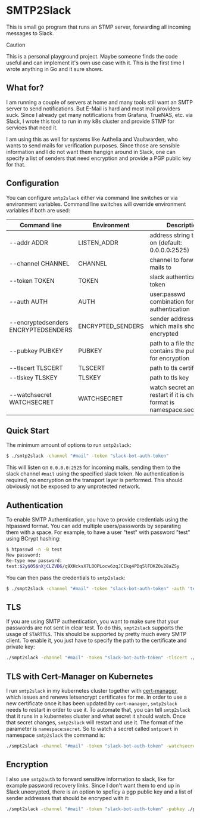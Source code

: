 # SMTP2Slack

This is small go program that runs an STMP server, forwarding all incoming messages to Slack.

> [!CAUTION]
> This is a personal playground project. Maybe someone finds the code useful and can implement it's own use case with it. This is the first time I wrote anything in Go and it sure shows.

## What for?

I am running a couple of servers at home and many tools still want an SMTP server to send notifications. But E-Mail is hard and most mail providers suck. Since I already get many notifications from Grafana, TrueNAS, etc. via Slack, I wrote this tool to run in my k8s cluster and provide STMP for services that need it.

I am using this as well for systems like Authelia and Vaultwarden, who wants to send mails for verification purposes. Since those are sensible information and I do not want them hangign around in Slack, one can specify a list of senders that need encryption and provide a PGP public key for that.

## Configuration

You can configure `smtp2slack` either via command line switches or via environment variables. Command line switches will override environment variables if both are used:

| Command line       | Environment   | Description |
| -------------------| ------------- | ----------- |
| --addr ADDR        | LISTEN_ADDR   | address string to listen on (default: 0.0.0.0:2525)  |
| --channel CHANNEL  | CHANNEL       | channel to forward the mails to |
| --token TOKEN      | TOKEN         | slack authentication token |
| --auth AUTH        | AUTH          | user:passwd combination for authentication |
| --encryptedsenders ENCRYPTEDSENDERS | ENCRYPTED_SENDERS | sender addresses which mails should be encrypted |
| --pubkey PUBKEY    | PUBKEY        | path to a file that contains the public key for encryption |
| --tlscert TLSCERT  | TLSCERT       | path to tls certificate |
| --tlskey TLSKEY    | TLSKEY        | path to tls key |
| --watchsecret WATCHSECRET | WATCHSECRET | watch secret and restart if it is changed. format is namespace:secretname |

## Quick Start

The minimum amount of options to run `smtp2slack`:

```bash
$ ./smtp2slack -channel "#mail" -token "slack-bot-auth-token"
```

This will listen on `0.0.0.0:2525` for incoming mails, sending them to the slack channel `#mail` using the specified slack token. No authentication is required, no encryption on the transport layer is performed. This should obviously not be exposed to any unprotected network.

## Authentication

To enable SMTP Authentication, you have to provide credentials using the htpasswd format. You can add multiple users/passwords by separating them with a space.
For example, to have a user "test" with password "test" using BCrypt hashing:

```bash
$ htpasswd -n -B test
New password:
Re-type new password:
test:$2y$05$nXjCLZVD6/q9XHcksX7LOOPLocw6zqJCIkq4PDq5lFDKZOu28aZSy
```

You can then pass the credentials to `smtp2slack`:

```bash
$ ./smpt2slack -channel "#mail" -token "slack-bot-auth-token" -auth 'test:$2y$05$nXjCLZVD6/q9XHcksX7LOOPLocw6zqJCIkq4PDq5lFDKZOu28aZSy'
```

## TLS

If you are using SMTP authentication, you want to make sure that your passwords are not sent in clear test. To do this, `smpt2slack` supports the usage of `STARTTLS`. This should be supported by pretty much every SMTP client. To enable it, you just have to specify the path to the certificate and private key:

```bash
./smpt2slack -channel "#mail" -token "slack-bot-auth-token" -tlscert ./my.cert -tlskey ./my.key
```

## TLS with Cert-Manager on Kubernetes

I run `smtp2slack` in my kubernetes cluster together with [cert-manager](), which issues and renews letsencrypt certificates for me. In order to use a new certificate once it has been updated by `cert-manager`, `smtp2slack` needs to restart in order to use it. To automate that, you can tell `smtp2slack` that it runs in a kubernetes cluster and what secret it should watch. Once that secret changes, `smtp2slack` will restart and use it. The format of the parameter is `namespace`:`secret`. So to watch a secret called `smtpcert` in namespace `smtp2slack` the command is:

```bash
./smpt2slack -channel "#mail" -token "slack-bot-auth-token" -watchsecret "smtp2slack:smtpcert"
```

## Encryption

I also use `smtp2auth` to forward sensitive information to slack, like for example password recovery links. Since I don't want them to end up in Slack unecrypted, there is an option to speficy a pgp public key and a list of sender addresses that should be encryped with it:

```bash
./smpt2slack -channel "#mail" -token "slack-bot-auth-token" -pubkey ./pgp.pub -encryptedsenders "authelia@mydomain.org"
```